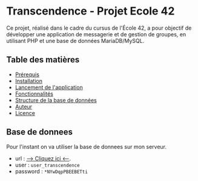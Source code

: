 # Transcendence - Projet Ecole 42

Ce projet, réalisé dans le cadre du cursus de l'École 42, a pour objectif de développer une application de messagerie et de gestion de groupes, en utilisant PHP et une base de données MariaDB/MySQL.

## Table des matières

- [Prérequis](#prérequis)
- [Installation](#installation)
- [Lancement de l'application](#lancement-de-lapplication)
- [Fonctionnalités](#fonctionnalités)
- [Structure de la base de données](#structure-de-la-base-de-données)
- [Auteur](#auteur)
- [Licence](#licence)

## Base de donnees
Pour l'instant on va utiliser la base de donnees sur mon serveur.
  - url      : [--> Cliquez ici <--](https://www.figma.com/board/TEviHsREY663xd6BxfD1UQ/ft_irc?node-id=0-1&p=f).
  - user     : ```user_transcendence```
  - password : ```*NYwDqpPBEEBETti```
